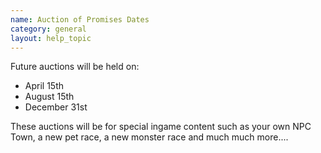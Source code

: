 ```yaml
---
name: Auction of Promises Dates
category: general
layout: help_topic
---
```

Future auctions will be held on:

*   April 15th
*   August 15th
*   December 31st

These auctions will be for special ingame content such as your own NPC Town, a new pet race, a new monster race and much much more....
